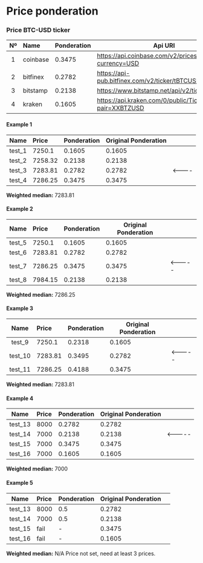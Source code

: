 # Price ponderation

### Price BTC-USD ticker

| Nº        | Name        | Ponderation    | Api URI  |
| :--------:  | :----------- | ------------   | ----------------- |
| 1 |  coinbase | 0.3475 | https://api.coinbase.com/v2/prices/spot?currency=USD |
| 2 |  bitfinex | 0.2782 | https://api-pub.bitfinex.com/v2/ticker/tBTCUSD |
| 3 |  bitstamp | 0.2138 | https://www.bitstamp.net/api/v2/ticker/btcusd/ |
| 4 |  kraken | 0.1605 | https://api.kraken.com/0/public/Ticker?pair=XXBTZUSD |


#### Example 1


| Name        | Price        | Ponderation    |   Original Ponderation    |             |
| :--------:  | :----------- | ------------   | -------------------- |-------------------- |
| test_1 |  7250.1 | 0.1605 | 0.1605 |  |
| test_2 |  7258.32 | 0.2138 | 0.2138 |  |
| test_3 |  7283.81 | 0.2782 | 0.2782 | <---- |
| test_4 |  7286.25 | 0.3475 | 0.3475 |  |


**Weighted median:** 7283.81

#### Example 2

| Name        | Price        | Ponderation    |   Original Ponderation    |             |
| :--------:  | :----------- | ------------   | -------------------- |-------------------- |
| test_5 |  7250.1 | 0.1605 | 0.1605 |  |
| test_6 |  7283.81 | 0.2782 | 0.2782 |  |
| test_7 |  7286.25 | 0.3475 | 0.3475 | <----- |
| test_8 |  7984.15 | 0.2138 | 0.2138 |  |


**Weighted median:** 7286.25


#### Example 3

| Name        | Price        | Ponderation    |   Original Ponderation    |             |
| :--------:  | :----------- | ------------   | -------------------- |-------------------- |
| test_9 |  7250.1 | 0.2318 | 0.1605 |  |
| test_10 |  7283.81 | 0.3495 | 0.2782 | <----- |
| test_11 |  7286.25 | 0.4188 | 0.3475 |  |

**Weighted median:** 7283.81

#### Example 4


| Name        | Price        | Ponderation    |   Original Ponderation    |             |
| :--------:  | :----------- | ------------   | -------------------- |-------------------- |
| test_13 |  8000 | 0.2782 | 0.2782 |  |
| test_14 |  7000 | 0.2138 | 0.2138 | <----- |
| test_15 |  7000 | 0.3475 | 0.3475 |  |
| test_16 |  7000 | 0.1605 | 0.1605 |  |

**Weighted median:** 7000


#### Example 5


| Name        | Price        | Ponderation    | Original Ponderation |  |
| :--------:  | :----------- | ------------   | ----------------- |--------------------- |
| test_13 |  8000 | 0.5 | 0.2782 |  |
| test_14 |  7000 | 0.5 | 0.2138 |  |
| test_15 |  fail | - | 0.3475 |  |
| test_16 |  fail | - | 0.1605 |  |


**Weighted median:** N/A Price not set, need at least 3 prices.
